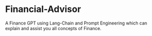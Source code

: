 # Financial-Advisor
A Finance GPT using Lang-Chain and  Prompt Engineering which can explain and assist you all concepts of Finance.
